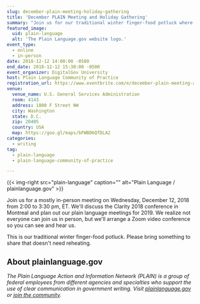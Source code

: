 ```yaml
---
slug: december-plain-meeting-holiday-gathering
title: 'December PLAIN Meeting and Holiday Gathering'
summary: "Join us for our traditional winter finger-food potluck where we'll discuss the Clarity 2018 conference and plan out our 2019 meetings."
featured_image: 
  uid: plain-language
  alt: 'The Plain Language.gov website logo.'
event_type: 
  - online
  - in-person
date: 2018-12-12 14:00:00 -0500
end_date: 2018-12-12 15:30:00 -0500
event_organizer: DigitalGov University
host: Plain Language Community of Practice 
registration_url: https://www.eventbrite.com/e/december-plain-meeting-and-holiday-gathering-registration-52711328001
venue: 
  venue_name: U.S. General Services Administration
  room: 4143
  address: 1800 F Street NW
  city: Washington
  state: D.C.
  zip: 20405
  country: USA
  map: https://goo.gl/maps/bFWBD6QfDLA2
categories:
  - writing
tag:
  - plain-language
  - plain-language-community-of-practice

---
```


{{< img-right src="plain-language" caption="" alt="Plain Language / plainlanguage.gov" >}}

Join us for a mostly in-person meeting on Wednesday, December 12, 2018 from 2:00 to 3:30 pm, ET. We'll discuss the Clarity 2018 conference in Montreal and plan out our plain language meetings for 2019. We realize not everyone can join us in person, but we'll arrange a Zoom video conference so you can see and hear us. 

This is our traditional winter finger-food potluck. Please bring something to share that doesn't need reheating. 

## About plainlanguage.gov

_The Plain Language Action and Information Network (PLAIN) is a group of federal employees from different agencies and specialties who support the use of clear communication in government writing. Visit [plainlanguage.gov](https://www.plainlanguage.gov/) or [join the community](https://www.digitalgov.gov/communities/plain-language/)._
